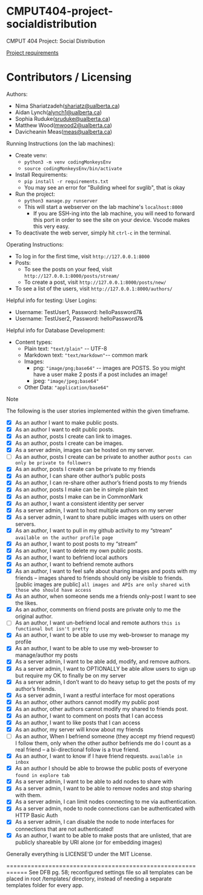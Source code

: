 CMPUT404-project-socialdistribution
===================================

CMPUT 404 Project: Social Distribution

[Project requirements](https://github.com/uofa-cmput404/project-socialdistribution/blob/master/project.org) 

Contributors / Licensing
========================

Authors:
    
* Nima Shariatzadeh(shariatz@ualberta.ca)
* Aidan Lynch(alynch1@ualberta.ca)
* Sophia Ruduke(sruduke@ualberta.ca)
* Matthew Wood(mwood2@ualberta.ca)
* Davicheanin Meas(meas@ualberta.ca)

Running Instructions (on the lab machines):
* Create venv:
    * `python3 -m venv codingMonkeysEnv`
    * `source codingMonkeysEnv/bin/activate`
* Install Requirements:
    * `pip install -r requirements.txt`
    * You may see an error for "Building wheel for svglib", that is okay
* Run the project:
    * `python3 manage.py runserver`
    * This will start a webserver on the lab machine's `localhost:8000`
        * If you are SSH-ing into the lab machine, you will need to forward this port in order to see the site on your device. Vscode makes this very easy.
* To deactivate the web server, simply hit `ctrl-c` in the terminal.

Operating Instructions:
* To log in for the first time, visit `http://127.0.0.1:8000`
* Posts:
    * To see the posts on your feed, visit `http://127.0.0.1:8000/posts/stream/`
    * To create a post, visit `http://127.0.0.1:8000/posts/new/`
* To see a list of the users, visit `http://127.0.0.1:8000/authors/`

Helpful info for testing:
User Logins:
* Username: TestUser1, Password: helloPassword7&
* Username: TestUser2, Password: helloPassword7&

Helpful info for Database Development:
* Content types:
    * Plain text: `"text/plain"` -- UTF-8
    * Markdown text: `"text/markdown"`-- common mark
    * Images:
        * png: `"image/png;base64"` -- images are POSTS. So you might have a user make 2 posts if a post includes an image!
        * jpeg: `"image/jpeg;base64"`
    * Other Data: `"application/base64"`




>[!NOTE]
>The following is the user stories implemented within the given timeframe.
> - [x] As an author I want to make public posts.
> - [x] As an author I want to edit public posts.
> - [x] As an author, posts I create can link to images.
> - [x] As an author, posts I create can be images.
> - [x] As a server admin, images can be hosted on my server.
> - [ ] As an author, posts I create can be private to another author `posts can only be private to followers`
> - [x] As an author, posts I create can be private to my friends
> - [x] As an author, I can share other author’s public posts
> - [x] As an author, I can re-share other author’s friend posts to my friends
> - [x] As an author, posts I make can be in simple plain text
> - [x] As an author, posts I make can be in CommonMark
> - [x] As an author, I want a consistent identity per server
> - [x] As a server admin, I want to host multiple authors on my server
> - [x] As a server admin, I want to share public images with users on other servers.
> - [x] As an author, I want to pull in my github activity to my “stream” `available on the author profile page`
> - [x] As an author, I want to post posts to my “stream”
> - [x] As an author, I want to delete my own public posts.
> - [x] As an author, I want to befriend local authors
> - [x] As an author, I want to befriend remote authors
> - [x] As an author, I want to feel safe about sharing images and posts with my friends – images shared to friends should only be visible to friends. [public images are public] `all images and APIs are only shared with those who should have access`
> - [x] As an author, when someone sends me a friends only-post I want to see the likes.
> - [x] As an author, comments on friend posts are private only to me the original author.
> - [ ] As an author, I want un-befriend local and remote authors `this is functional but isn't pretty`
> - [x] As an author, I want to be able to use my web-browser to manage my profile
> - [x] As an author, I want to be able to use my web-browser to manage/author my posts
> - [x] As a server admin, I want to be able add, modify, and remove authors.
> - [x] As a server admin, I want to OPTIONALLY be able allow users to sign up but require my OK to finally be on my server
> - [x] As a server admin, I don’t want to do heavy setup to get the posts of my author’s friends.
> - [x] As a server admin, I want a restful interface for most operations
> - [x] As an author, other authors cannot modify my public post
> - [x] As an author, other authors cannot modify my shared to friends post.
> - [x] As an author, I want to comment on posts that I can access
> - [x] As an author, I want to like posts that I can access
> - [x] As an author, my server will know about my friends
> - [ ] As an author, When I befriend someone (they accept my friend request) I follow them, only when the other author befriends me do I count as a real friend – a bi-directional follow is a true friend.
> - [x] As an author, I want to know if I have friend requests. `available in inbox`
> - [x] As an author I should be able to browse the public posts of everyone `found in explore tab`
> - [x] As a server admin, I want to be able to add nodes to share with
> - [x] As a server admin, I want to be able to remove nodes and stop sharing with them.
> - [x] As a server admin, I can limit nodes connecting to me via authentication.
> - [x] As a server admin, node to node connections can be authenticated with HTTP Basic Auth
> - [x] As a server admin, I can disable the node to node interfaces for connections that are not authenticated!
> - [x] As an author, I want to be able to make posts that are unlisted, that are publicly shareable by URI alone (or for embedding images)

Generally everything is LICENSE'D under the MIT License.

============================================================
See DFB pg. 58; reconfigured settings file so all templates can be placed in root /templates/ directory, instead of needing a separate templates folder for every app.
